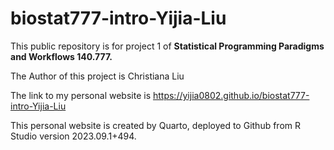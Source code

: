 # biostat777-intro-Yijia-Liu

This public repository is for project 1 of **Statistical Programming Paradigms and Workflows 140.777.**

The Author of this project is Christiana Liu

The link to my personal website is <https://yijia0802.github.io/biostat777-intro-Yijia-Liu>

This personal website is created by Quarto, deployed to Github from R Studio version 2023.09.1+494.
